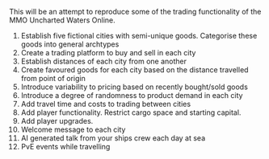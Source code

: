 This will be an attempt to reproduce some of the trading functionality of the MMO Uncharted Waters Online.

1. Establish five fictional cities with semi-unique goods. Categorise these goods into general archtypes
2. Create a trading platform to buy and sell in each city
3. Establish distances of each city from one another
4. Create favoured goods for each city based on the distance travelled from point of origin
5. Introduce variability to pricing based on recently bought/sold goods
6. Introduce a degree of randomness to product demand in each city
7. Add travel time and costs to trading between cities
8. Add player functionality. Restrict cargo space and starting capital. 
9. Add player upgrades.
10. Welcome message to each city
11. AI generated talk from your ships crew each day at sea
12. PvE events while travelling